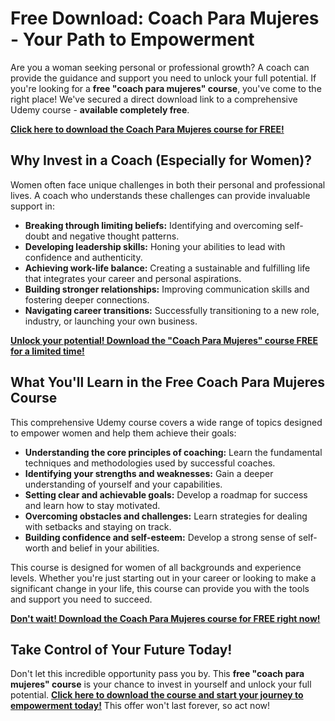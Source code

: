 # Free Download: Coach Para Mujeres - Your Path to Empowerment

Are you a woman seeking personal or professional growth? A coach can provide the guidance and support you need to unlock your full potential. If you're looking for a **free "coach para mujeres" course**, you've come to the right place! We've secured a direct download link to a comprehensive Udemy course - **available completely free**.

[**Click here to download the Coach Para Mujeres course for FREE!**](https://udemywork.com/coach-para-mujeres)

## Why Invest in a Coach (Especially for Women)?

Women often face unique challenges in both their personal and professional lives. A coach who understands these challenges can provide invaluable support in:

*   **Breaking through limiting beliefs:** Identifying and overcoming self-doubt and negative thought patterns.
*   **Developing leadership skills:** Honing your abilities to lead with confidence and authenticity.
*   **Achieving work-life balance:** Creating a sustainable and fulfilling life that integrates your career and personal aspirations.
*   **Building stronger relationships:** Improving communication skills and fostering deeper connections.
*   **Navigating career transitions:** Successfully transitioning to a new role, industry, or launching your own business.

[**Unlock your potential! Download the "Coach Para Mujeres" course FREE for a limited time!**](https://udemywork.com/coach-para-mujeres)

## What You'll Learn in the Free Coach Para Mujeres Course

This comprehensive Udemy course covers a wide range of topics designed to empower women and help them achieve their goals:

*   **Understanding the core principles of coaching:** Learn the fundamental techniques and methodologies used by successful coaches.
*   **Identifying your strengths and weaknesses:** Gain a deeper understanding of yourself and your capabilities.
*   **Setting clear and achievable goals:** Develop a roadmap for success and learn how to stay motivated.
*   **Overcoming obstacles and challenges:** Learn strategies for dealing with setbacks and staying on track.
*   **Building confidence and self-esteem:** Develop a strong sense of self-worth and belief in your abilities.

This course is designed for women of all backgrounds and experience levels. Whether you're just starting out in your career or looking to make a significant change in your life, this course can provide you with the tools and support you need to succeed.

[**Don't wait! Download the Coach Para Mujeres course for FREE right now!**](https://udemywork.com/coach-para-mujeres)

## Take Control of Your Future Today!

Don't let this incredible opportunity pass you by. This **free "coach para mujeres" course** is your chance to invest in yourself and unlock your full potential. **[Click here to download the course and start your journey to empowerment today!](https://udemywork.com/coach-para-mujeres)** This offer won't last forever, so act now!
